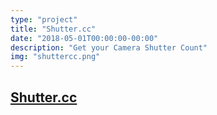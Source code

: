 ```yaml
---
type: "project"
title: "Shutter.cc"
date: "2018-05-01T00:00:00-00:00"
description: "Get your Camera Shutter Count"
img: "shuttercc.png"
---
```


## [Shutter.cc](https://shutter.cc)